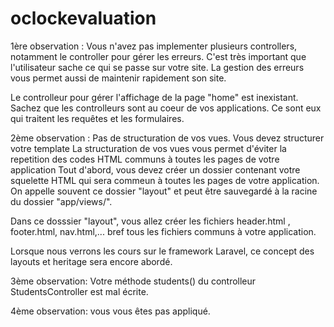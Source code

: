 # oclockevaluation

1ère observation :  Vous n'avez pas implementer plusieurs controllers, notamment le controller pour gérer les erreurs. C'est très important que l'utilisateur sache ce qui se passe sur votre site.
La gestion des erreurs vous permet aussi de maintenir rapidement son site.

Le controlleur pour gérer l'affichage de la page "home" est inexistant. Sachez que les controlleurs sont au coeur de vos applications. Ce sont eux qui traitent les requêtes et les formulaires.

2ème observation : Pas de structuration de vos vues.
Vous devez structurer votre template La structuration de vos vues vous permet d'éviter la repetition des codes HTML communs à toutes les pages de votre application Tout d'abord, vous devez créer un dossier contenant votre squelette HTML qui sera commeun à toutes les pages de votre application. On appelle souvent ce dossier "layout" et peut être sauvegardé à la racine du dossier "app/views/".

Dans ce dosssier "layout", vous allez créer les fichiers header.html , footer.html, nav.html,... bref tous les fichiers communs à votre application.

Lorsque nous verrons les cours sur le framework Laravel, ce concept des layouts et heritage sera encore abordé.

3ème observation: Votre méthode students() du controlleur StudentsController est mal écrite.

4ème observation: vous vous êtes pas appliqué. 
